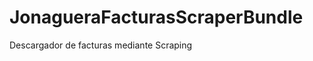 JonagueraFacturasScraperBundle
==============================

Descargador de facturas mediante Scraping